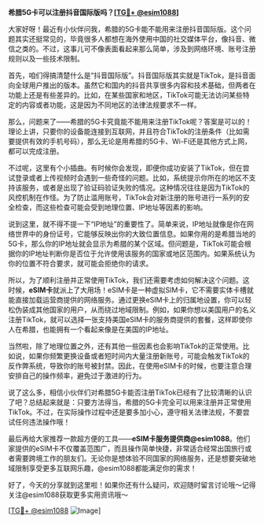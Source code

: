 **希腊5G卡可以注册抖音国际版吗？[[TG💪+ @esim1088](https://t.me/s/esim1088)]**

大家好呀！最近有小伙伴问我，希腊的5G卡能不能用来注册抖音国际版。这个问题其实还挺常见的，毕竟很多人都想在海外使用中国的社交媒体平台，像抖音、微信之类的。不过，这事儿可不像表面看起来那么简单，涉及到网络环境、账号注册规则以及一些技术限制。

首先，咱们得搞清楚什么是“抖音国际版”。抖音国际版其实就是TikTok，是抖音面向全球用户推出的版本。虽然它和国内的抖音共享很多内容和技术基础，但两者在功能上还是有些差异的。比如，在某些国家和地区，TikTok可能无法访问某些特定的内容或者功能，这是因为不同地区的法律法规要求不一样。

那么，问题来了——希腊的5G卡究竟能不能用来注册TikTok呢？答案是可以的！理论上讲，只要你的设备能连接到互联网，并且符合TikTok的注册条件（比如需要提供有效的手机号码），那么无论是用希腊的5G卡、Wi-Fi还是其他方式上网，都可以完成注册。

不过呢，这里有个小插曲。有时候你会发现，即便你成功安装了TikTok，但在尝试登录或者上传视频时会遇到一些奇怪的问题。比如，系统提示你所在的地区不支持该服务，或者是出现了验证码验证失败的情况。这种情况往往是因为TikTok的风控机制在作怪。为了防止滥用账号，TikTok会对新注册的账号进行一系列的安全检查，而这些检查可能会受到地理位置、IP地址等因素的影响。

说到这里，就不得不提一下“IP地址”的重要性了。简单来说，IP地址就像是你在网络世界中的身份证号，它能够反映出你的大致位置信息。如果你用的是希腊当地的5G卡，那么你的IP地址就会显示为希腊的某个区域。但问题是，TikTok可能会根据你的IP地址判断你是否位于允许使用该服务的国家或地区范围内。如果系统认为你的位置不符合要求，就可能会拒绝你的请求。

所以，为了顺利注册并正常使用TikTok，我们还需要考虑如何解决这个问题。这时候，**eSIM卡**就派上了大用场！eSIM卡是一种虚拟SIM卡，它不需要实体卡槽就能直接加载运营商提供的网络服务。通过更换eSIM卡上的归属地设置，你可以轻松伪装成其他国家的用户，从而绕过地域限制。例如，如果你想以美国用户的名义注册TikTok，就可以选择一张支持美国eSIM卡的服务商提供的套餐，这样即使你人在希腊，也能拥有一个看起来像是在美国的IP地址。

当然啦，除了地理位置之外，还有其他一些因素也会影响TikTok的正常使用。比如说，如果你频繁更换设备或者短时间内大量注册新账号，可能会触发TikTok的反作弊系统，导致你的账号被封禁。因此，在使用eSIM卡的时候，也要注意合理安排自己的操作频率，避免过于激进的行为。

说了这么多，相信小伙伴们对希腊5G卡能否注册TikTok已经有了比较清晰的认识了吧？总结起来就是：只要方法得当，希腊的5G卡完全可以用来注册并正常使用TikTok。不过，在实际操作过程中还是要多加小心，遵守相关法律法规，不要尝试任何违法操作哦！

最后再给大家推荐一款超方便的工具——**eSIM卡服务提供商@esim1088**。他们家提供的eSIM卡不仅覆盖范围广，而且操作简单快捷，非常适合经常出国旅行或者需要跨境工作的朋友们。无论你是想体验不同国家的网络服务，还是想要突破地域限制享受更多互联网乐趣，@esim1088都能满足你的需求！

好了，今天的分享就到这里啦！如果你还有什么疑问，欢迎随时留言讨论哦～记得关注@esim1088获取更多实用资讯哦～

[[TG💪+ @esim1088](https://t.me/s/esim1088) ![Image](https://i.postimg.cc/4NQfJmqS/Snipaste-2025-05-13-00-14-12.png)]